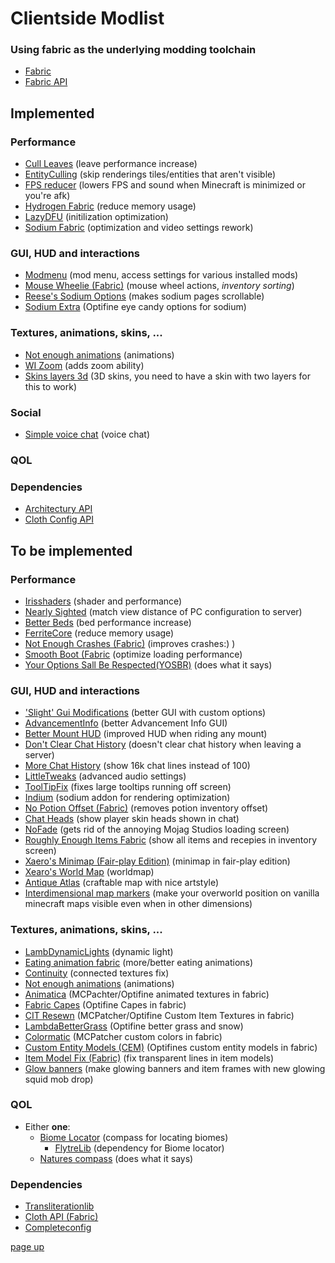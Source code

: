 # Clientside Modlist
### Using fabric as the underlying modding toolchain
* [Fabric](https://fabricmc.net/)
* [Fabric API](https://www.curseforge.com/minecraft/mc-mods/fabric-api)

## Implemented
### Performance
* [Cull Leaves](https://www.curseforge.com/minecraft/mc-mods/cull-leaves) (leave performance increase)
* [EntityCulling](https://github.com/tr7zw/EntityCulling) (skip renderings tiles/entities that aren't visible)
* [FPS reducer](https://www.curseforge.com/minecraft/mc-mods/fps-reducer) (lowers FPS and sound when Minecraft is minimized or you're afk)
* [Hydrogen Fabric](https://github.com/CaffeineMC/hydrogen-fabric) (reduce memory usage)
* [LazyDFU](https://www.curseforge.com/minecraft/mc-mods/lazydfu) (initilization optimization)
* [Sodium Fabric](https://github.com/CaffeineMC/sodium-fabric) (optimization and video settings rework)
### GUI, HUD and interactions
* [Modmenu](https://www.curseforge.com/minecraft/mc-mods/modmenu) (mod menu, access settings for various installed mods)
* [Mouse Wheelie (Fabric)](https://www.curseforge.com/minecraft/mc-mods/mouse-wheelie) (mouse wheel actions, *inventory sorting*)
* [Reese's Sodium Options](https://www.curseforge.com/minecraft/mc-mods/reeses-sodium-options) (makes sodium pages scrollable)
* [Sodium Extra](https://www.curseforge.com/minecraft/mc-mods/sodium-extra) (Optifine eye candy options for sodium)
### Textures, animations, skins, ...
* [Not enough animations](https://www.curseforge.com/minecraft/mc-mods/not-enough-animations) (animations)
* [WI Zoom](https://www.curseforge.com/minecraft/mc-mods/wi-zoom) (adds zoom ability)
* [Skins layers 3d](https://www.curseforge.com/minecraft/mc-mods/skin-layers-3d) (3D skins, you need to have a skin with two layers for this to work)

### Social
* [Simple voice chat](https://www.curseforge.com/minecraft/mc-mods/simple-voice-chat) (voice chat)
### QOL
### Dependencies
* [Architectury API](https://www.curseforge.com/minecraft/mc-mods/architectury-fabric)
* [Cloth Config API](https://www.curseforge.com/minecraft/mc-mods/cloth-config)


## To be implemented
### Performance
* [Irisshaders](https://www.curseforge.com/minecraft/mc-mods/irisshaders) (shader and performance)
* [Nearly Sighted](https://www.curseforge.com/minecraft/mc-mods/near-sightedly) (match view distance of PC configuration to server)
* [Better Beds](https://www.curseforge.com/minecraft/mc-mods/better-beds) (bed performance increase)
* [FerriteCore](https://www.curseforge.com/minecraft/mc-mods/ferritecore-fabric) (reduce memory usage)
* [Not Enough Crashes (Fabric)](https://www.curseforge.com/minecraft/mc-mods/not-enough-crashes) (improves crashes:) )
* [Smooth Boot (Fabric](https://www.curseforge.com/minecraft/mc-mods/smooth-boot) (optimize loading performance)
* [Your Options Sall Be Respected(YOSBR)](https://www.curseforge.com/minecraft/mc-mods/yosbr) (does what it says)
### GUI, HUD and interactions
* ['Slight' Gui Modifications](https://www.curseforge.com/minecraft/mc-mods/slight-gui-modifications) (better GUI with custom options)
* [AdvancementInfo](https://www.curseforge.com/minecraft/mc-mods/advancementinfo) (better Advancement Info GUI)
* [Better Mount HUD](https://www.curseforge.com/minecraft/mc-mods/better-mount-hud) (improved HUD when riding any mount)
* [Don't Clear Chat History](https://www.curseforge.com/minecraft/mc-mods/dont-clear-chat-history) (doesn't clear chat history when leaving a server)
* [More Chat History](https://www.curseforge.com/minecraft/mc-mods/more-chat-history) (show 16k chat lines instead of 100)
* [LittleTweaks](https://github.com/ImUrX/littletweaks) (advanced audio settings)
* [ToolTipFix](https://www.curseforge.com/minecraft/mc-mods/tooltipfix) (fixes large tooltips running off screen)
* [Indium](https://modrinth.com/mod/indium) (sodium addon for rendering optimization)
* [No Potion Offset (Fabric)](https://www.curseforge.com/minecraft/mc-mods/no-potion-offset) (removes potion inventory offset)
* [Chat Heads](https://www.curseforge.com/minecraft/mc-mods/chat-heads) (show player skin heads shown in chat)
* [NoFade](https://www.curseforge.com/minecraft/mc-mods/no-fade) (gets rid of the annoying Mojag Studios loading screen)
* [Roughly Enough Items Fabric](https://www.curseforge.com/minecraft/mc-mods/roughly-enough-items) (show all items and recepies in inventory screen)
* [Xaero's Minimap (Fair-play Edition)](https://www.curseforge.com/minecraft/mc-mods/xaeros-minimap-fair-play-edition) (minimap in fair-play edition)
* [Xearo's World Map](https://www.curseforge.com/minecraft/mc-mods/xaeros-world-map) (worldmap)
* [Antique Atlas](https://www.curseforge.com/minecraft/mc-mods/antique-atlas) (craftable map with nice artstyle)
* [Interdimensional map markers](https://www.curseforge.com/minecraft/mc-mods/interdimensional-map-markers) (make your overworld position on vanilla minecraft maps visible even when in other dimensions)
### Textures, animations, skins, ...
* [LambDynamicLights](https://www.curseforge.com/minecraft/mc-mods/lambdynamiclights) (dynamic light)
* [Eating animation fabric](https://www.curseforge.com/minecraft/mc-mods/eating-animation-fabric) (more/better eating animations)
* [Continuity](https://www.curseforge.com/minecraft/mc-mods/continuity) (connected textures fix)
* [Not enough animations](https://www.curseforge.com/minecraft/mc-mods/not-enough-animations) (animations)
* [Animatica](https://www.curseforge.com/minecraft/mc-mods/animatica) (MCPachter/Optifine animated textures in fabric)
* [Fabric Capes](https://www.curseforge.com/minecraft/mc-mods/capes) (Optifine Capes in fabric)
* [CIT Resewn](https://www.curseforge.com/minecraft/mc-mods/cit-resewn) (MCPatcher/Optifine Custom Item Textures in fabric)
* [LambdaBetterGrass](https://modrinth.com/mod/lambdabettergrass) (Optifine better grass and snow)
* [Colormatic](https://github.com/kvverti/colormatic) (MCPatcher custom colors in fabric)
* [Custom Entity Models (CEM)](https://www.curseforge.com/minecraft/mc-mods/custom-entity-models-cem) (Optifines custom entity models in fabric)
* [Item Model Fix (Fabric)](https://www.curseforge.com/minecraft/mc-mods/item-model-fix) (fix transparent lines in item models)
* [Glow banners](https://www.curseforge.com/minecraft/mc-mods/glow-banners) (make glowing banners and item frames with new glowing squid mob drop)
### QOL
* Either **one**:
    * [Biome Locator](https://www.curseforge.com/minecraft/mc-mods/biome-locator) (compass for locating biomes)
		* [FlytreLib](https://www.curseforge.com/minecraft/mc-mods/lib) (dependency for Biome locator)
	* [Natures compass](https://www.curseforge.com/minecraft/mc-mods/natures-compass)  (does what it says)
### Dependencies
* [Transliterationlib](https://www.curseforge.com/minecraft/mc-mods/transliterationlib)
* [Cloth API (Fabric)](https://www.curseforge.com/minecraft/mc-mods/cloth-api)
* [Completeconfig](https://www.curseforge.com/minecraft/mc-mods/completeconfig)

[page up](https://github.com/WhiteBrownie/1.18Server/tree/main/1.18-rc4)
